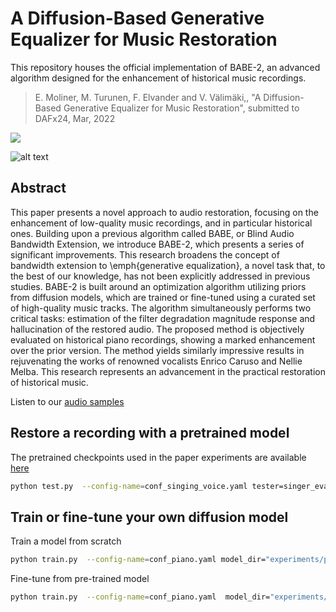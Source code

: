 # A Diffusion-Based Generative Equalizer for Music Restoration


This repository houses the official implementation of BABE-2, an advanced algorithm designed for the enhancement of historical music recordings. 

> E. Moliner, M. Turunen, F. Elvander and V. Välimäki,, "A Diffusion-Based Generative Equalizer for Music Restoration", submitted to DAFx24, Mar, 2022



![](manuscript/figures/hawaii-trend.png)


![alt text](http://research.spa.aalto.fi/publications/papers/dafx-babe2/media/pipeline.png)

## Abstract

This paper presents a novel approach to audio restoration, focusing on the enhancement of low-quality music recordings, and in particular historical ones. 
Building upon a previous algorithm called BABE, or Blind Audio Bandwidth Extension, we introduce BABE-2, which presents a series of significant improvements.
This research broadens the concept of bandwidth extension to \emph{generative equalization}, a novel task that, to the best of our knowledge, has not been explicitly addressed in previous studies. 
BABE-2 is built around an optimization algorithm utilizing priors from diffusion models, which are trained or fine-tuned using a curated set of high-quality music tracks. The algorithm simultaneously performs two critical tasks: estimation of the filter degradation magnitude response and hallucination of the restored audio. The proposed method is objectively evaluated on historical piano recordings, showing a marked enhancement over the prior version. The method yields similarly impressive results in rejuvenating the works of renowned vocalists Enrico Caruso and Nellie Melba. 
This research represents an advancement in the practical restoration of historical music.

Listen to our [audio samples](http://research.spa.aalto.fi/publications/papers/dafx-babe2/)


## Restore a recording with a pretrained model

The pretrained checkpoints used in the paper experiments are available  [here](http://research.spa.aalto.fi/publications/papers/dafx-babe2/checkpoints/)

```bash
python test.py  --config-name=conf_singing_voice.yaml tester=singer_evaluator_BABE2 tester.checkpoint="path/to/checkpoint.pt" id="BABE2_restored" tester.evaluation.single_recording="path/to/recording.wav"
```


## Train or fine-tune your own diffusion model

Train a model from scratch

```bash
python train.py  --config-name=conf_piano.yaml model_dir="experiments/piano"
```

Fine-tune from pre-trained model

```bash
python train.py  --config-name=conf_piano.yaml  model_dir="experiments/piano_finetuned" exp.batch=$batch_size exp.finetuning=True exp.base_checkpoint="/link/to/pretrained/checkpoint.pt" 
```



